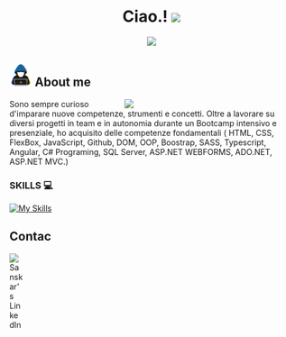 

<h1 align="center"><b> Ciao.! </b><img src="https://media.giphy.com/media/hvRJCLFzcasrR4ia7z/giphy.gif" width="35"></h1>

<p align="center">
  <a href="https://github.com/DenverCoder1/readme-typing-svg"><img src="https://readme-typing-svg.herokuapp.com?font=Time+New+Roman&color=cyan&size=25&center=true&vCenter=true&width=600&height=100&lines=Sono+Anthony+Villacis;Junior+Full+Stack+web+Developer..&hearts;"></a>
</p>



<!--About Me-->

## <picture><img src = "https://github.com/0xAbdulKhalid/0xAbdulKhalid/raw/main/assets/mdImages/about_me.gif" width = 40px></picture> About me

<picture> <img align="right" src="https://media.giphy.com/media/SWoSkN6DxTszqIKEqv/giphy.gif" width = 300px></picture>



Sono sempre curioso d'imparare nuove competenze, strumenti e concetti. Oltre a lavorare su diversi progetti in team e in autonomia durante un Bootcamp intensivo e presenziale, ho acquisito delle competenze fondamentali 
( HTML, CSS, FlexBox, JavaScript, Github, DOM, OOP, Boostrap, SASS, Typescript, Angular, C# Programing, SQL Server, ASP.NET WEBFORMS, ADO.NET, ASP.NET MVC.)

### SKILLS 💻 


[![My Skills](https://skillicons.dev/icons?i=html,css,bootstrap,javascript,github,sass,typescript,angular,c#&perline=9)](https://skillicons.dev)

## Contac
 
<a href="https://www.linkedin.com/in/anthony-villacis-83a053202/">
  <img align="left" alt="Sanskar's LinkedIn" width="24px" src="https://img.icons8.com/nolan/96/linkedin.png" />
</a>

<!--
<a href="https://www.instagram.com/j.sanskarr/">
  <img align="left" alt="Sanskar's Instagram" width="24px" src="https://img.icons8.com/nolan/96/instagram-new.png" />
</a>
<a href="https://twitter.com/TitanWithKagune">
  <img align="left" alt="Sanskar's Twitter" width="24px" src="https://img.icons8.com/nolan/96/twitter.png" />
</a>
-->



<!--
- 🔭 I’m currently working on ...
- 🌱 I’m currently learning ...
- 👯 I’m looking to collaborate on ...
- 🤔 I’m looking for help with ...
- 💬 Ask me about ...
- 📫 How to reach me: ...
- 😄 Pronouns: ...
- ⚡ Fun fact: ...
-->
